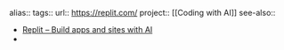 alias::
tags::
url:: https://replit.com/
project:: [[Coding with AI]] 
see-also::

- [Replit – Build apps and sites with AI](https://replit.com/)
-